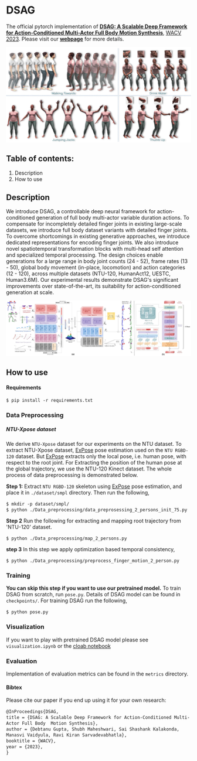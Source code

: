 # DSAG
The official pytorch implementation of [**DSAG: A Scalable Deep Framework for Action-Conditioned Multi-Actor Full Body Motion Synthesis**](https://drive.google.com/file/d/1JvniutD5LdjLjRtsZZq464_m2IN0RNHr/view?usp=sharing), [WACV 2023](https://wacv2023.thecvf.com/home).
Please visit our [**webpage**](https://skeleton.iiit.ac.in/dsag) for more details.

<img src = "images/Intro_diagram.jpg" />


## Table of contents:
1. Description
1. How to use

## Description
We introduce DSAG, a controllable deep neural framework for action-conditioned generation of full body multi-actor variable duration actions. To compensate for incompletely detailed finger joints in existing large-scale datasets, we introduce full body dataset variants with detailed finger joints. To overcome  shortcomings in existing generative approaches, we introduce dedicated representations for encoding finger joints. We also introduce novel spatiotemporal transformation blocks with multi-head self attention and specialized temporal processing. The design choices enable generations for a large range in body joint counts (24 - 52), frame rates (13 - 50), global body movement (in-place, locomotion) and action categories (12 - 120), across multiple datasets (NTU-120, HumanAct12, UESTC, Human3.6M).  Our experimental results demonstrate DSAG's significant improvements over state-of-the-art, its suitability for action-conditioned generation at scale. 

<img src = "images/Architecture_merged.jpg" />


## How to use
#### Requirements
```
$ pip install -r requirements.txt 
```

### Data Preprocessing 
##### NTU-Xpose dataset
We derive `NTU-Xpose` dataset for our experiments on the NTU dataset. To extract NTU-Xpose dataset, [ExPose](https://github.com/vchoutas/expose) pose estimation used on the `NTU RGBD-120` dataset. But [ExPose](https://github.com/vchoutas/expose) extracts only the local pose, i.e. human pose, with respect to the root joint. For Extracting the position of the human pose at the global trajectory, we use the NTU-120 Kinect dataset. The whole process of data preprocessing is demonstrated below.

**Step 1:**
Extract `NTU RGBD-120` skeleton using [ExPose](https://github.com/vchoutas/expose) pose estimation, and place it in `./dataset/smpl` directory. Then run the following,
```
$ mkdir -p dataset/smpl/
$ python ./Data_preprocessing/data_preprosessing_2_persons_init_75.py 
```
 **Step 2**
 Run the following for extracting and mapping root trajectory from 'NTU-120' dataset.
 ```
$ python ./Data_preprocessing/map_2_persons.py 
```

**step 3**
In this step we apply optimization based temporal consistency,
 ```
$ python ./Data_preprocessing/preprocess_finger_motion_2_person.py
```


### Training
**You can skip this step if you want to use our pretrained model.**
To train DSAG from scratch, run `pose.py`. Details of DSAG model can be found in `checkpoints/`. For training DSAG run the following,
 ```
$ python pose.py
```


### Visualization
If you want to play with pretrained DSAG model please see `visualization.ipynb` or the [cloab notebook](https://colab.research.google.com/drive/15SORDSTLk4ggxkvGfWXb-k9OAzoEPCwk?usp=sharing)



### Evaluation
Implementation of evaluation metrics can be found in the `metrics` directory.


#### Bibtex
Please cite our paper if you end up using it for your own research:
```
@InProceedings{DSAG,
title = {DSAG: A Scalable Deep Framework for Action-Conditioned Multi-Actor Full Body  Motion Synthesis},
author = {Debtanu Gupta, Shubh Maheshwari, Sai Shashank Kalakonda, Manasvi Vaidyula, Ravi Kiran Sarvadevabhatla},
booktitle = {WACV},
year = {2023},
}
```
